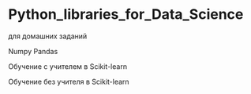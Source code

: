 # Python_libraries_for_Data_Science
для домашних заданий

Numpy
Pandas

Обучение с учителем в Scikit-learn

Обучение без учителя в Scikit-learn
